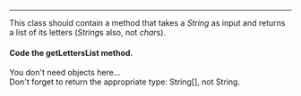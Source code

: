 
***

This class should contain a method that takes a *String* as input
and returns a list of its letters (*String*s also, not *char*s).



#### Code the getLettersList method.

<div class="hint">
  You don't need objects here...
</div>

<div class="hint">
  Don't forget to return the appropriate type: String[], not String.
</div>